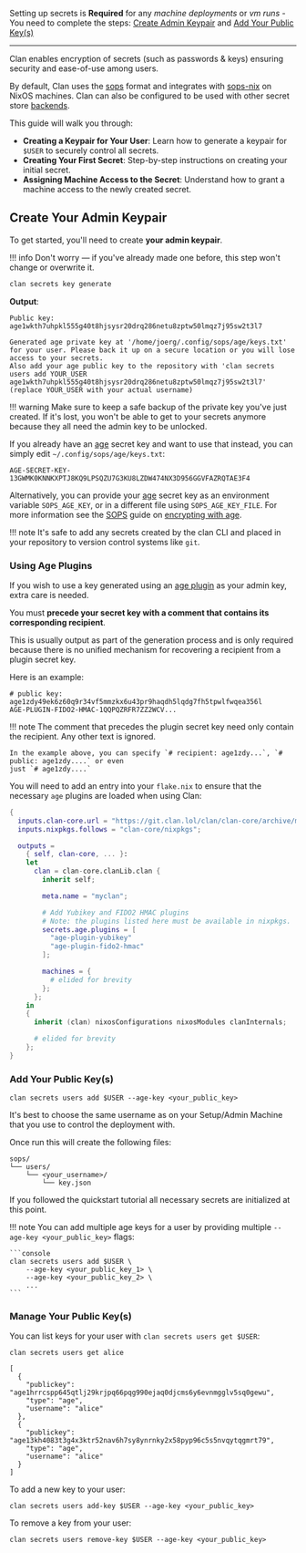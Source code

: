 
Setting up secrets is **Required** for any *machine deployments* or *vm runs* - You need to complete the steps: [Create Admin Keypair](#create-your-admin-keypair) and [Add Your Public Key(s)](#add-your-public-keys)

---

Clan enables encryption of secrets (such as passwords & keys) ensuring security and ease-of-use among users.

By default, Clan uses the [sops](https://github.com/getsops/sops) format
and integrates with [sops-nix](https://github.com/Mic92/sops-nix) on NixOS machines.
Clan can also be configured to be used with other secret store [backends](../../reference/clan.core/vars.md#clan.core.vars.settings.secretStore).

This guide will walk you through:

- **Creating a Keypair for Your User**: Learn how to generate a keypair for `$USER` to securely control all secrets.
- **Creating Your First Secret**: Step-by-step instructions on creating your initial secret.
- **Assigning Machine Access to the Secret**: Understand how to grant a machine access to the newly created secret.

## Create Your Admin Keypair

To get started, you'll need to create **your admin keypair**.

!!! info
    Don't worry — if you've already made one before, this step won't change or overwrite it.

```bash
clan secrets key generate
```

**Output**:

```{.console, .no-copy}
Public key: age1wkth7uhpkl555g40t8hjsysr20drq286netu8zptw50lmqz7j95sw2t3l7

Generated age private key at '/home/joerg/.config/sops/age/keys.txt' for your user. Please back it up on a secure location or you will lose access to your secrets.
Also add your age public key to the repository with 'clan secrets users add YOUR_USER age1wkth7uhpkl555g40t8hjsysr20drq286netu8zptw50lmqz7j95sw2t3l7' (replace YOUR_USER with your actual username)
```

!!! warning
    Make sure to keep a safe backup of the private key you've just created.
    If it's lost, you won't be able to get to your secrets anymore because they all need the admin key to be unlocked.

If you already have an [age] secret key and want to use that instead, you can simply edit `~/.config/sops/age/keys.txt`:

```title="~/.config/sops/age/keys.txt"
AGE-SECRET-KEY-13GWMK0KNNKXPTJ8KQ9LPSQZU7G3KU8LZDW474NX3D956GGVFAZRQTAE3F4
```

Alternatively, you can provide your [age] secret key as an environment variable `SOPS_AGE_KEY`, or in a different file
using `SOPS_AGE_KEY_FILE`.
For more information see the [SOPS] guide on [encrypting with age].

!!! note
    It's safe to add any secrets created by the clan CLI and placed in your repository to version control systems like `git`.

### Using Age Plugins

If you wish to use a key generated using an [age plugin] as your admin key, extra care is needed.

You must **precede your secret key with a comment that contains its corresponding recipient**.

This is usually output as part of the generation process
and is only required because there is no unified mechanism for recovering a recipient from a plugin secret key.

Here is an example:

```title="~/.config/sops/age/keys.txt"
# public key: age1zdy49ek6z60q9r34vf5mmzkx6u43pr9haqdh5lqdg7fh5tpwlfwqea356l
AGE-PLUGIN-FIDO2-HMAC-1QQPQZRFR7ZZ2WCV...
```

!!! note
    The comment that precedes the plugin secret key need only contain the recipient.
    Any other text is ignored.

    In the example above, you can specify `# recipient: age1zdy...`, `# public: age1zdy....` or even
    just `# age1zdy....`

You will need to add an entry into your `flake.nix` to ensure that the necessary `age` plugins
are loaded when using Clan:

```nix title="flake.nix"
{
  inputs.clan-core.url = "https://git.clan.lol/clan/clan-core/archive/main.tar.gz";
  inputs.nixpkgs.follows = "clan-core/nixpkgs";

  outputs =
    { self, clan-core, ... }:
    let
      clan = clan-core.clanLib.clan {
        inherit self;

        meta.name = "myclan";

        # Add Yubikey and FIDO2 HMAC plugins
        # Note: the plugins listed here must be available in nixpkgs.
        secrets.age.plugins = [
          "age-plugin-yubikey"
          "age-plugin-fido2-hmac"
        ];

        machines = {
          # elided for brevity
        };
      };
    in
    {
      inherit (clan) nixosConfigurations nixosModules clanInternals;

      # elided for brevity
    };
}
```

### Add Your Public Key(s)

```console
clan secrets users add $USER --age-key <your_public_key>
```

It's best to choose the same username as on your Setup/Admin Machine that you use to control the deployment with.

Once run this will create the following files:

```{.console, .no-copy}
sops/
└── users/
    └── <your_username>/
        └── key.json
```
If you followed the quickstart tutorial all necessary secrets are initialized at this point.

!!! note
    You can add multiple age keys for a user by providing multiple `--age-key <your_public_key>` flags:

    ```console
    clan secrets users add $USER \
        --age-key <your_public_key_1> \
        --age-key <your_public_key_2> \
        ...
    ```

### Manage Your Public Key(s)

You can list keys for your user with `clan secrets users get $USER`:

```console
clan secrets users get alice

[
  {
    "publickey": "age1hrrcspp645qtlj29krjpq66pqg990ejaq0djcms6y6evnmgglv5sq0gewu",
    "type": "age",
    "username": "alice"
  },
  {
    "publickey": "age13kh4083t3g4x3ktr52nav6h7sy8ynrnky2x58pyp96c5s5nvqytqgmrt79",
    "type": "age",
    "username": "alice"
  }
]
```

To add a new key to your user:

```console
clan secrets users add-key $USER --age-key <your_public_key>
```

To remove a key from your user:

```console
clan secrets users remove-key $USER --age-key <your_public_key>
```

[age]: https://github.com/FiloSottile/age
[age plugin]: https://github.com/FiloSottile/awesome-age?tab=readme-ov-file#plugins
[sops]: https://github.com/getsops/sops
[encrypting with age]: https://github.com/getsops/sops?tab=readme-ov-file#encrypting-using-age
